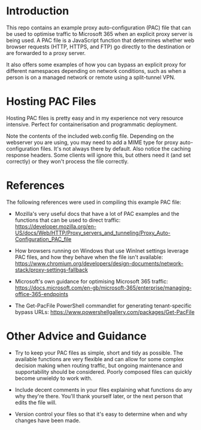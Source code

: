 # Introduction
This repo contains an example proxy auto-configuration (PAC) file that can be used to optimise traffic to Microsoft 365 when an explicit proxy server is being used. A PAC file is a JavaScript function that determines whether web browser requests (HTTP, HTTPS, and FTP) go directly to the destination or are forwarded to a proxy server. 

It also offers some examples of how you can bypass an explicit proxy for different namespaces depending on network conditions, such as when a person is on a managed network or remote using a split-tunnel VPN.

# Hosting PAC Files
Hosting PAC files is pretty easy and in my experience not very resource intensive. Perfect for containerisation and programmatic deployment.

Note the contents of the included web.config file. Depending on the webserver you are using, you may need to add a MIME type for proxy auto-configuration files. It's not always there by default. Also notice the caching response headers. Some clients will ignore this, but others need it (and set correctly) or they won't process the file correctly.

# References
The following references were used in compiling this example PAC file:

- Mozilla's very useful docs that have a lot of PAC examples and the functions that can be used to direct traffic: <https://developer.mozilla.org/en-US/docs/Web/HTTP/Proxy_servers_and_tunneling/Proxy_Auto-Configuration_PAC_file>

- How browsers running on Windows that use WinInet settings leverage PAC files, and how they behave when the file isn't available: <https://www.chromium.org/developers/design-documents/network-stack/proxy-settings-fallback>

- Microsoft's own guidance for optimising Microsoft 365 traffic: <https://docs.microsoft.com/en-gb/microsoft-365/enterprise/managing-office-365-endpoints>

- The Get-PacFile PowerShell commandlet for generating tenant-specific bypass URLs: <https://www.powershellgallery.com/packages/Get-PacFile>

# Other Advice and Guidance
- Try to keep your PAC files as simple, short and tidy as possible. The available functions are very flexible and can allow for some complex decision making when routing traffic, but ongoing maintenance and supportability should be considered. Poorly composed files can quickly become unwieldy to work with.

- Include decent comments in your files explaining what functions do any why they're there. You'll thank yourself later, or the next person that edits the file will.

- Version control your files so that it's easy to determine when and why changes have been made.